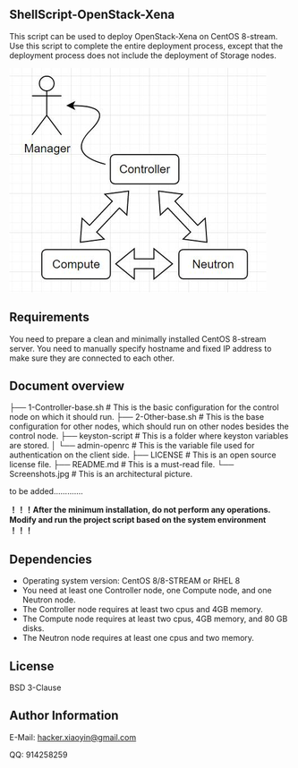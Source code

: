 ## ShellScript-OpenStack-Xena

This script can be used to deploy OpenStack-Xena on CentOS 8-stream. Use this script to complete the entire deployment process, except that the deployment process does not include the deployment of Storage nodes.

![](https://github.com/bcYwpK3/ShellScript-OpenStack-xena/blob/main/Screenshots.jpg)

## Requirements

You need to prepare a clean and minimally installed CentOS 8-stream server.  You need to manually specify hostname and fixed IP address to make sure they are connected to each other.

## Document overview

├── 1-Controller-base.sh      # This is the basic configuration for the control node on which it should run.
├── 2-Other-base.sh           # This is the base configuration for other nodes, which should run on other nodes besides the control node.
├── keyston-script            # This is a folder where keyston variables are stored.
│   └── admin-openrc          # This is the variable file used for authentication on the client side.
├── LICENSE                   # This is an open source license file.
├── README.md                 # This is a must-read file.
└── Screenshots.jpg           # This is an architectural picture.

to be added.............

**！！！After the minimum installation, do not perform any operations. Modify and run the project script based on the system environment  ！！！**

## Dependencies

- Operating system version: CentOS 8/8-STREAM or RHEL 8
- You need at least one Controller node, one Compute node, and one Neutron node.
- The Controller node requires at least two cpus and 4GB memory.
- The Compute node requires at least two cpus, 4GB memory, and 80 GB disks.
- The Neutron node requires at least one cpus and two memory.

## License

BSD 3-Clause

## Author Information

E-Mail: hacker.xiaoyin@gmail.com

QQ: 914258259

